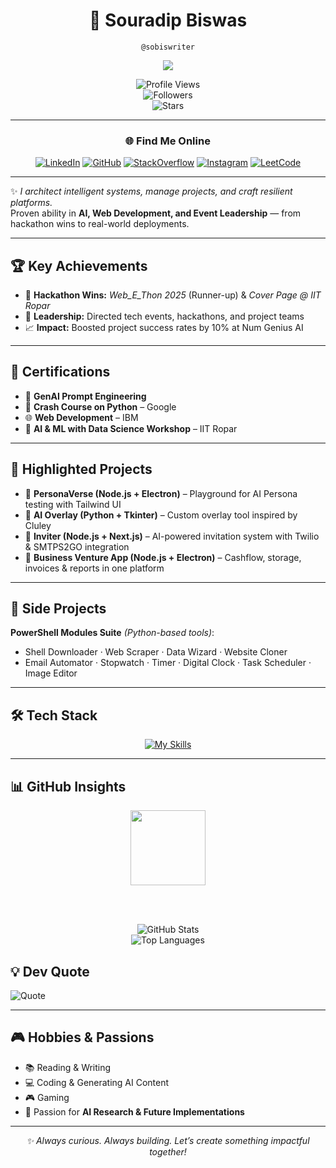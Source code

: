 <div align="center">

# 🚀 Souradip Biswas  

`@sobiswriter`  

<img src="https://readme-typing-svg.demolab.com?font=Fira+Code&weight=600&size=22&pause=1000&color=00F5D4&center=true&vCenter=true&width=600&height=70&lines=AI+Architect+%7C+Web+Alchemist;Engineering+Intelligent+Digital+Futures;Hackathon+Winner+%7C+AI+Enthusiast;Building+Resilient+%26+Scalable+Systems" />

![Profile Views](https://komarev.com/ghpvc/?username=sobiswriter&label=Profile%20Views&color=00A9F4&style=for-the-badge)  
![Followers](https://img.shields.io/github/followers/sobiswriter?style=for-the-badge&color=F72585)  
![Stars](https://img.shields.io/github/stars/sobiswriter?style=for-the-badge&color=7209B7)

---

### 🌐 Find Me Online
[![LinkedIn](https://skillicons.dev/icons?i=linkedin)](https://www.linkedin.com/in/sobiswriter) 
[![GitHub](https://skillicons.dev/icons?i=github)](https://github.com/sobiswriter) 
[![StackOverflow](https://skillicons.dev/icons?i=stackoverflow)](https://stackoverflow.com/users/yourid) 
[![Instagram](https://skillicons.dev/icons?i=instagram)](https://instagram.com/sob_is_writer) 
[![LeetCode](https://img.shields.io/badge/LeetCode-FFA116?style=for-the-badge&logo=leetcode&logoColor=black)](https://leetcode.com/u/Sobi_is_Good/)

</div>

---

✨ *I architect intelligent systems, manage projects, and craft resilient platforms.*  
Proven ability in **AI, Web Development, and Event Leadership** — from hackathon wins to real-world deployments.

---

## 🏆 Key Achievements  

- 🥇 **Hackathon Wins:** *Web_E_Thon 2025* (Runner-up) & *Cover Page @ IIT Ropar*  
- 💼 **Leadership:** Directed tech events, hackathons, and project teams  
- 📈 **Impact:** Boosted project success rates by 10% at Num Genius AI  

---

## 📜 Certifications  

- 🧠 **GenAI Prompt Engineering**  
- 🐍 **Crash Course on Python** – Google  
- 🌐 **Web Development** – IBM  
- 🤖 **AI & ML with Data Science Workshop** – IIT Ropar  

---

## 🚀 Highlighted Projects  

- 🔮 **PersonaVerse (Node.js + Electron)** – Playground for AI Persona testing with Tailwind UI  
- 🎨 **AI Overlay (Python + Tkinter)** – Custom overlay tool inspired by Cluley  
- 📩 **Inviter (Node.js + Next.js)** – AI-powered invitation system with Twilio & SMTPS2GO integration  
- 🏢 **Business Venture App (Node.js + Electron)** – Cashflow, storage, invoices & reports in one platform  

---

## 🧩 Side Projects  

**PowerShell Modules Suite** *(Python-based tools)*:  
- Shell Downloader · Web Scraper · Data Wizard · Website Cloner  
- Email Automator · Stopwatch · Timer · Digital Clock · Task Scheduler · Image Editor  

---

## 🛠️ Tech Stack  

<div align="center">
  
[![My Skills](https://skillicons.dev/icons?i=python,pytorch,tensorflow,aws,gcp,azure,docker,kubernetes,fastapi,django,react,nextjs,vue,typescript,graphql,go,terraform,git,github,linux,nodejs,electron,tailwind)](https://skillicons.dev)

</div>

---

## 📊 GitHub Insights  

<div align="center">

<img src="https://github-profile-trophy.vercel.app/?username=sobiswriter&theme=onestar&no-frame=true&row=1&column=6" height="120" />

<br><br>

![GitHub Stats](https://github-readme-stats.vercel.app/api?username=sobiswriter&show_icons=true&theme=transparent&hide_border=true&title_color=00F5D4&text_color=D3D3D3&icon_color=00F5D4)  
![Top Languages](https://github-readme-stats.vercel.app/api/top-langs/?username=sobiswriter&layout=compact&theme=transparent&hide_border=true&title_color=00F5D4&text_color=D3D3D3)  

</div>


## 💡 Dev Quote  

![Quote](https://quotes-github-readme.vercel.app/api?type=horizontal&theme=radical)

---

## 🎮 Hobbies & Passions  

- 📚 Reading & Writing  
- 💻 Coding & Generating AI Content  
- 🎮 Gaming  
- 🔬 Passion for **AI Research & Future Implementations**  

---

<div align="center">
  <i>✨ Always curious. Always building. Let’s create something impactful together!</i>
</div>
